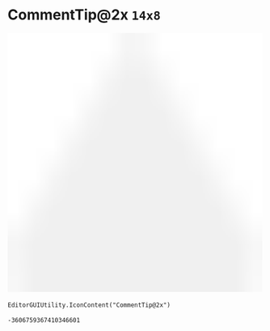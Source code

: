 # CommentTip@2x `14x8`
<img src="/img/CommentTip@2x.png" width=512 height=512>

``` CSharp
EditorGUIUtility.IconContent("CommentTip@2x")
```
```
-3606759367410346601
```
